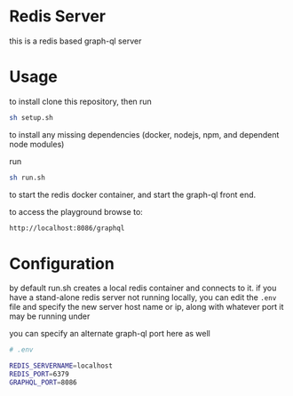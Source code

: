 # Redis Server
this is a redis based graph-ql server

# Usage
to install clone this repository, then run

```bash
sh setup.sh
```

to install any missing dependencies (docker, nodejs, npm, and dependent node modules)

run

```bash
sh run.sh
```

to start the redis docker container, and start the graph-ql front end.  

to access the playground browse to: 

```html
http://localhost:8086/graphql
```

# Configuration
by default run.sh creates a local redis container and connects to it.  if you have a stand-alone redis server not running locally, you can edit the `.env` file and specify the new server host name or ip, along with whatever port it may be running under

you can specify an alternate graph-ql port here as well

```bash
# .env

REDIS_SERVERNAME=localhost
REDIS_PORT=6379
GRAPHQL_PORT=8086
```
